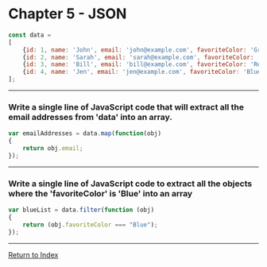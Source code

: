 # Chapter 5 - JSON

```javascript
const data =
[
	{id: 1, name: 'John', email: 'john@example.com', favoriteColor: 'Green'},
	{id: 2, name: 'Sarah', email: 'sarah@example.com', favoriteColor: 'Blue'},
	{id: 3, name: 'Bill', email: 'bill@example.com', favoriteColor: 'Red'},
	{id: 4, name: 'Jen', email: 'jen@example.com', favoriteColor: 'Blue'},
];
```

---

### Write a single line of JavaScript code that will extract all the email addresses from 'data' into an array.

```javascript
var emailAddresses = data.map(function(obj)
{
	return obj.email;
});
```

---

### Write a single line of JavaScript code to extract all the objects where the 'favoriteColor' is 'Blue' into an array

```javascript
var blueList = data.filter(function (obj)
{
	return (obj.favoriteColor === "Blue");
});
```

---

[Return to Index](../readme.md)
